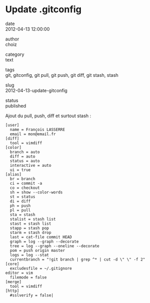 Update .gitconfig
=================

date  
2012-04-13 12:00:00

author  
choiz

category  
text

tags  
git, gitconfig, git pull, git push, git diff, git stash, stash

slug  
2012-04-13-update-gitconfig

status  
published

Ajout du pull, push, diff et surtout stash :

    [user]
      name = François LASSERRE
      email = mon@email.fr
    [diff]
      tool = vimdiff
    [color]
      branch = auto
      diff = auto
      status = auto
      interactive = auto
      ui = true
    [alias]
      br = branch
      ci = commit -a
      co = checkout
      sh = show --color-words
      st = status
      di = diff
      ph = push
      pl = pull
      sta = stash
      stalist = stash list
      stast = stash list
      stapp = stash pop
      starm = stash drop
      last = cat-file commit HEAD
      graph = log --graph --decorate
      tree = log --graph --oneline --decorate
      pom = push origin master
      logs = log --stat
      currentbranch = "!git branch | grep ^* | cut -d \" \" -f 2"
    [core]
      excludesfile = ~/.gitignore
    editor = vim
      filemode = false
    [merge]
      tool = vimdiff
    [http]
      #sslverify = false|
